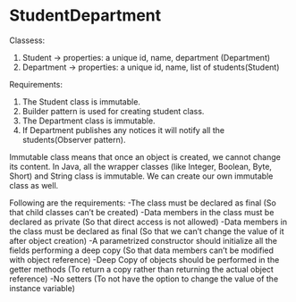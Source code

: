 # StudentDepartment
Classess:
1. Student -> properties: a unique id, name, department (Department)
2. Department -> properties: a unique id, name, list of students(Student)


Requirements:
1. The Student class is immutable.
2. Builder pattern is used for creating student class.
3. The Department class is immutable.
4. If Department publishes any notices it will notify all the students(Observer pattern).

Immutable class means that once an object is created, we cannot change its content. In Java, all the wrapper classes (like Integer, Boolean, Byte, Short) and String class is immutable. We can create our own immutable class as well. 

Following are the requirements: 
-The class must be declared as final (So that child classes can’t be created)
-Data members in the class must be declared as private (So that direct access is not allowed)
-Data members in the class must be declared as final (So that we can’t change the value of it after object creation)
-A parametrized constructor should initialize all the fields performing a deep copy (So that data members can’t be modified with object reference)
-Deep Copy of objects should be performed in the getter methods (To return a copy rather than returning the actual object reference)
-No setters (To not have the option to change the value of the instance variable)
